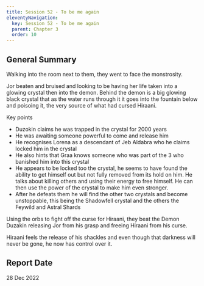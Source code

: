 ```yaml
---
title: Session 52 - To be me again
eleventyNavigation:
  key: Session 52 - To be me again
  parent: Chapter 3
  order: 10
---
```


## General Summary

Walking into the room next to them, they went to face the monstrosity.  

 Jor beaten and bruised and looking to be having her life taken into a glowing crystal then into the demon. Behind the demon is a big glowing black crystal that as the water runs through it it goes into the fountain below and poisoing it, the very source of what had cursed Hiraani.  

 Key points

* Duzokin claims he was trapped in the crystal for 2000 years
* He was awaiting someone powerful to come and release him
* He recognises Lorena as a descendant of Jeb Aldabra who he claims locked him in the crystal
* He also hints that Graa knows someone who was part of the 3 who banished him into this crystal
* He appears to be locked too the crystal, he seems to have found the ability to get himself out but not fully removed from its hold on him. He talks about killing others and using their energy to free himself. He can then use the power of the crystal to make him even stronger.
* After he defeats them he will find the other two crystals and become unstoppable, this being the Shadowfell crystal and the others the Feywild and Astral Shards

 Using the orbs to fight off the curse for Hiraani, they beat the Demon Duzakin releasing Jor from his grasp and freeing Hiraani from his curse.  

 Hiraani feels the release of his shackles and even though that darkness will never be gone, he now has control over it.

## Report Date

28 Dec 2022
